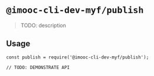 # `@imooc-cli-dev-myf/publish`

> TODO: description

## Usage

```
const publish = require('@imooc-cli-dev-myf/publish');

// TODO: DEMONSTRATE API
```
